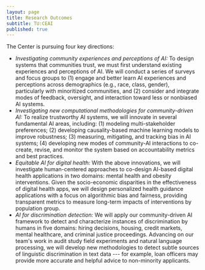 ```yaml
---
layout: page
title: Research Outcomes
subtitle: TU:CEAI
published: true
---
```


<!-- <p style="text-align:center;"><img src="{{ 'img/tulogo.png' | relative_url }}"/></p> -->

The Center is pursuing four key directions:

* *Investigating community experiences and perceptions of AI:* To design systems that communities trust, we must first understand existing experiences and perceptions of AI. We will conduct a series of surveys and focus groups to (1) engage and better learn AI experiences and perceptions across demographics (e.g., race, class, gender), particularly with minoritized communities, and (2) consider and integrate modes of feedback, oversight, and interaction toward less or nonbiased AI systems.
* *Investigating new computational methodologies for community-driven AI:* To realize trustworthy AI systems, we will innovate in several fundamental AI areas, including: (1) modeling multi-stakeholder preferences; (2) developing causality-based machine learning models to improve robustness; (3) measuring, mitigating, and tracking bias in AI systems; (4) developing new modes of community-AI interactions to co-create, revise, and monitor the system based on accountability metrics and best practices.
* *Equitable AI for digital health:* With the above innovations, we will investigate human-centered approaches to co-design AI-based digital health applications in two domains: mental health and obesity interventions. Given the socio-economic disparities in the effectiveness of digital health apps, we will design personalized health guidance applications with a focus on algorithmic bias and fairness, providing transparent metrics to measure long-term impacts of interventions by population group.
* *AI for discrimination detection:* We will apply our community-driven AI framework to detect and characterize instances of discrimination by humans in five domains: hiring decisions, housing, credit markets, mental healthcare, and criminal justice proceedings. Advancing on our team's work in audit study field experiments and natural language processing, we will develop new methodologies to detect subtle sources of linguistic discrimination in text data --- for example, loan officers may provide more accurate and helpful advice to non-minority applicants.

